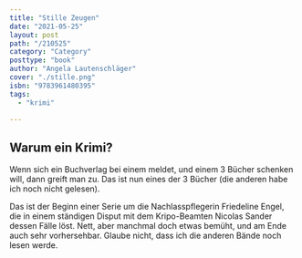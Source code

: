 ```yaml
---
title: "Stille Zeugen"
date: "2021-05-25"
layout: post
path: "/210525"
category: "Category"
posttype: "book"
author: "Angela Lautenschläger"
cover: "./stille.png"
isbn: "9783961480395"
tags:
  - "krimi"

---
```

## Warum ein Krimi?

Wenn sich ein Buchverlag bei einem meldet, und einem 3 Bücher schenken will, dann greift man zu. Das ist nun eines der 3 Bücher (die anderen habe ich noch nicht gelesen).

Das ist der Beginn einer Serie um die Nachlasspflegerin Friedeline Engel, die in einem ständigen Disput mit dem Kripo-Beamten Nicolas Sander dessen Fälle löst. Nett, aber manchmal doch etwas bemüht, und am Ende auch sehr vorhersehbar. Glaube nicht, dass ich die anderen Bände noch lesen werde.